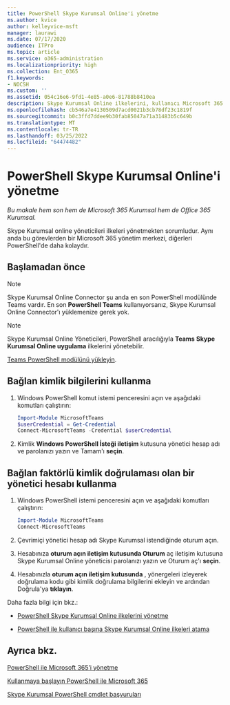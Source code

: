 ```yaml
---
title: PowerShell Skype Kurumsal Online'i yönetme
ms.author: kvice
author: kelleyvice-msft
manager: laurawi
ms.date: 07/17/2020
audience: ITPro
ms.topic: article
ms.service: o365-administration
ms.localizationpriority: high
ms.collection: Ent_O365
f1.keywords:
- NOCSH
ms.custom: ''
ms.assetid: 054c16e6-9fd1-4e85-a0e6-81788b8410ea
description: Skype Kurumsal Online ilkelerini, kullanıcı Microsoft 365 için PowerShell'i ve toplantı ayarlarını yönetmek için kullanın.
ms.openlocfilehash: cb546a7e4130509d7acd0021b3cb78df23c1819f
ms.sourcegitcommit: b0c3ffd7ddee9b30fab85047a71a31483b5c649b
ms.translationtype: MT
ms.contentlocale: tr-TR
ms.lasthandoff: 03/25/2022
ms.locfileid: "64474482"
---
```

# <a name="manage-skype-for-business-online-with-powershell"></a>PowerShell Skype Kurumsal Online'i yönetme

*Bu makale hem son hem de Microsoft 365 Kurumsal hem de Office 365 Kurumsal.*

Skype Kurumsal online yöneticileri ilkeleri yönetmekten sorumludur. Aynı anda bu görevlerden bir Microsoft 365 yönetim merkezi, diğerleri PowerShell'de daha kolaydır.

## <a name="before-you-start"></a>Başlamadan önce

> [!NOTE]
> Skype Kurumsal Online Connector şu anda en son PowerShell modülünde Teams vardır. En son **PowerShell Teams** kullanıyorsanız, Skype Kurumsal Online Connector'ı yüklemenize gerek yok.

> [!NOTE]
> Skype Kurumsal Online Yöneticileri, PowerShell aracılığıyla **Teams** **Skype Kurumsal Online uygulama** ilkelerini yönetebilir.

[Teams PowerShell modülünü yükleyin](/microsoftteams/teams-powershell-install).

## <a name="connect-using-admin-credentials"></a>Bağlan kimlik bilgilerini kullanma

1. Windows PowerShell komut istemi penceresini açın ve aşağıdaki komutları çalıştırın:

   ```powershell
   Import-Module MicrosoftTeams
   $userCredential = Get-Credential
   Connect-MicrosoftTeams -Credential $userCredential
   ```

2. Kimlik **Windows PowerShell İsteği iletişim** kutusuna yönetici hesap adı ve parolanızı yazın ve Tamam'ı **seçin**.

## <a name="connect-using-an-admin-account-with-multi-factor-authentication"></a>Bağlan faktörlü kimlik doğrulaması olan bir yönetici hesabı kullanma

1. Windows PowerShell istemi penceresini açın ve aşağıdaki komutları çalıştırın:

   ```powershell
   Import-Module MicrosoftTeams
   Connect-MicrosoftTeams
   ```

2. Çevrimiçi yönetici hesap adı Skype Kurumsal istendiğinde oturum açın.

3. Hesabınıza **oturum açın iletişim kutusunda Oturum** aç iletişim kutusuna Skype Kurumsal Online yöneticisi parolanızı yazın ve Oturum aç'ı **seçin**.

4. Hesabınızla **oturum açın iletişim kutusunda** , yönergeleri izleyerek doğrulama kodu gibi kimlik doğrulama bilgilerini ekleyin ve ardından Doğrula'ya **tıklayın**.

Daha fazla bilgi için bkz.:

- [PowerShell Skype Kurumsal Online ilkelerini yönetme](manage-skype-for-business-online-policies-with-microsoft-365-powershell.md)

- [PowerShell ile kullanıcı başına Skype Kurumsal Online ilkeleri atama](assign-per-user-skype-for-business-online-policies-with-microsoft-365-powershell.md)

## <a name="see-also"></a>Ayrıca bkz.

[PowerShell ile Microsoft 365’i yönetme](manage-microsoft-365-with-microsoft-365-powershell.md)

[Kullanmaya başlayın PowerShell ile Microsoft 365](getting-started-with-microsoft-365-powershell.md)

[Skype Kurumsal PowerShell cmdlet başvuruları](/powershell/module/skype/)

